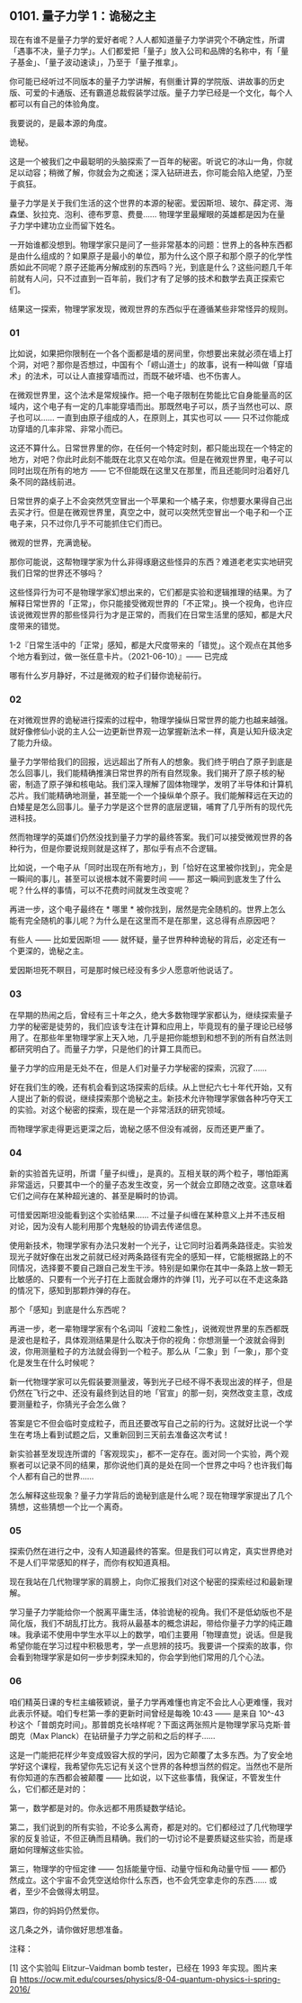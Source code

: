 ## 0101. 量子力学 1：诡秘之主

现在有谁不是量子力学的爱好者呢？人人都知道量子力学讲究个不确定性，所谓「遇事不决，量子力学」。人们都爱把「量子」放入公司和品牌的名称中，有「量子基金」、「量子波动速读」，乃至于「量子推拿」。

你可能已经听过不同版本的量子力学讲解，有侧重计算的学院版、讲故事的历史版、可爱的卡通版、还有霸道总裁假装学过版。量子力学已经是一个文化，每个人都可以有自己的体验角度。

我要说的，是最本源的角度。

诡秘。

这是一个被我们之中最聪明的头脑探索了一百年的秘密。听说它的冰山一角，你就足以动容；稍微了解，你就会为之痴迷；深入钻研进去，你可能会陷入绝望，乃至于疯狂。

量子力学是关于我们生活的这个世界的本源的秘密。爱因斯坦、玻尔、薛定谔、海森堡、狄拉克、泡利、德布罗意、费曼…… 物理学里最耀眼的英雄都是因为在量子力学中建功立业而留下姓名。

一开始谁都没想到。物理学家只是问了一些非常基本的问题：世界上的各种东西都是由什么组成的？如果原子是最小的单位，那为什么这个原子和那个原子的化学性质如此不同呢？原子还能再分解成别的东西吗？光，到底是什么？这些问题几千年前就有人问，只不过直到一百年前，我们才有了足够的技术和数学去真正探索它们。

结果这一探索，物理学家发现，微观世界的东西似乎在遵循某些非常怪异的规则。

### 01

比如说，如果把你限制在一个各个面都是墙的房间里，你想要出来就必须在墙上打个洞，对吧？那你是否想过，中国有个「崂山道士」的故事，说有一种叫做「穿墙术」的法术，可以让人直接穿墙而过，而既不破坏墙、也不伤害人。

在微观世界里，这个法术是常规操作。把一个电子限制在势能比它自身能量高的区域内，这个电子有一定的几率能穿墙而出。那既然电子可以，质子当然也可以、原子也可以…… 一直到由原子组成的人，在原则上，其实也可以 —— 只不过你能成功穿墙的几率非常、非常小而已。

这还不算什么。日常世界里的你，在任何一个特定时刻，都只能出现在一个特定的地方，对吧？你此时此刻不能既在北京又在哈尔滨。但是在微观世界里，电子可以同时出现在所有的地方 —— 它不但能既在这里又在那里，而且还能同时沿着好几条不同的路线前进。

日常世界的桌子上不会突然凭空冒出一个苹果和一个橘子来，你想要水果得自己出去买才行。但是在微观世界里，真空之中，就可以突然凭空冒出一个电子和一个正电子来，只不过你几乎不可能抓住它们而已。

微观的世界，充满诡秘。

那你可能说，这帮物理学家为什么非得琢磨这些怪异的东西？难道老老实实地研究我们日常的世界还不够吗？

这些怪异行为可不是物理学家幻想出来的，它们都是实验和逻辑推理的结果。为了解释日常世界的「正常」，你只能接受微观世界的「不正常」。换一个视角，也许应该说微观世界的那些怪异行为才是正常的，而我们在日常生活里的感知，都是大尺度带来的错觉。

1-2『日常生活中的「正常」感知，都是大尺度带来的「错觉」。这个观点在其他多个地方看到过，做一张任意卡片。（2021-06-10）』—— 已完成

哪有什么岁月静好，不过是微观的粒子们替你诡秘前行。

### 02

在对微观世界的诡秘进行探索的过程中，物理学操纵日常世界的能力也越来越强。就好像修仙小说的主人公一边更新世界观一边掌握新法术一样，真是认知升级决定了能力升级。

量子力学带给我们的回报，远远超出了所有人的想象。我们终于明白了原子到底是怎么回事儿，我们能精确推演日常世界的所有自然现象。我们揭开了原子核的秘密，制造了原子弹和核电站。我们深入理解了固体物理学，发明了半导体和计算机芯片。我们能精确地测量，甚至能一个一个操纵单个原子。我们能解释远在天边的白矮星是怎么回事儿。量子力学是这个世界的底层逻辑，哺育了几乎所有的现代先进科技。

然而物理学的英雄们仍然没找到量子力学的最终答案。我们可以接受微观世界的各种行为，但是你要说规则就是这样了，那似乎有点不合逻辑。

比如说，一个电子从「同时出现在所有地方」，到「恰好在这里被你找到」，完全是一瞬间的事儿，甚至可以说根本就不需要时间 —— 那这一瞬间到底发生了什么呢？什么样的事情，可以不花费时间就发生改变呢？

再进一步，这个电子最终在 * 哪里 * 被你找到，居然是完全随机的。世界上怎么能有完全随机的事儿呢？为什么是在这里而不是在那里，这总得有点原因吧？

有些人 —— 比如爱因斯坦 —— 就怀疑，量子世界种种诡秘的背后，必定还有一个更深的，诡秘之主。

爱因斯坦死不瞑目，可是那时候已经没有多少人愿意听他说话了。

### 03

在早期的热闹之后，曾经有三十年之久，绝大多数物理学家都认为，继续探索量子力学的秘密是徒劳的，我们应该专注在计算和应用上，毕竟现有的量子理论已经够用了。在那些年里物理学家上天入地，几乎是把你能想到和想不到的所有自然法则都研究明白了。而量子力学，只是他们的计算工具而已。

量子力学的应用是无处不在，但是人们对量子力学秘密的探索，沉寂了……

好在我们生的晚，还有机会看到这场探索的后续。从上世纪六七十年代开始，又有人提出了新的假说，继续探索那个诡秘之主。新技术允许物理学家做各种巧夺天工的实验。对这个秘密的探索，现在是一个非常活跃的研究领域。

而物理学家走得更远更深之后，诡秘之感不但没有减弱，反而还更严重了。

### 04

新的实验首先证明，所谓「量子纠缠」，是真的。互相关联的两个粒子，哪怕距离非常遥远，只要其中一个的量子态发生改变，另一个就会立即随之改变。这意味着它们之间存在某种超光速的、甚至是瞬时的协调。

可惜爱因斯坦没能看到这个实验结果…… 不过量子纠缠在某种意义上并不违反相对论，因为没有人能利用那个鬼魅般的协调去传递信息。

使用新技术，物理学家有办法只发射一个光子，让它同时沿着两条路径走。实验发现光子就好像在出发之前就已经对两条路径有完全的感知一样，它能根据路上的不同情况，选择要不要自己跟自己发生干涉。特别是如果你在其中一条路上放一颗无比敏感的、只要有一个光子打在上面就会爆炸的炸弹 [1]，光子可以在不走这条路的情况下，感知到那颗炸弹的存在。

那个「感知」到底是什么东西呢？

再进一步，老一辈物理学家有个名词叫「波粒二象性」，说微观世界里的东西都既是波也是粒子，具体观测结果是什么取决于你的视角：你想测量一个波就会得到波，你用测量粒子的方法就会得到一个粒子。那么从「二象」到「一象」，那个变化是发生在什么时候呢？

新一代物理学家可以先假装要测量波，等到光子已经不得不表现出波的样子，但是仍然在飞行之中、还没有最终到达目的地「官宣」的那一刻，突然改变主意，改成要测量粒子，你猜光子会怎么做？

答案是它不但会临时变成粒子，而且还要改写自己之前的行为。这就好比说一个学生在考场上看到试题之后，又重新回到三天前去准备这次考试！

新实验甚至发现连所谓的「客观现实」，都不一定存在。面对同一个实验，两个观察者可以记录不同的结果，那你说他们真的是处在同一个世界之中吗？也许我们每个人都有自己的世界……

怎么解释这些现象？量子力学背后的诡秘到底是什么呢？现在物理学家提出了几个猜想，这些猜想一个比一个离奇。

### 05

探索仍然在进行之中，没有人知道最终的答案。但是我们可以肯定，真实世界绝对不是人们平常感知的样子，而你有权知道真相。

现在我站在几代物理学家的肩膀上，向你汇报我们对这个秘密的探索经过和最新理解。

学习量子力学能给你一个脱离平庸生活，体验诡秘的视角。我们不是低幼版也不是简化版，我们不胡乱打比方。我将从最基本的概念讲起，带给你量子力学的纯正趣味。我承诺不使用中学生水平以上的数学，咱们主要用「物理直觉」说话。但是我希望你能在学习过程中积极思考，学一点思辨的技巧。我要讲一个探索的故事，你会看到物理学家是如何一步步刺探未知的，你会学到他们常用的几个心法。

### 06

咱们精英日课的专栏主编筱颖说，量子力学再难懂也肯定不会比人心更难懂，我对此表示怀疑。咱们专栏第一季的更新时间曾经是每晚 10:43 —— 是来自 10^-43 秒这个「普朗克时间」。那普朗克长啥样呢？下面这两张照片是物理学家马克斯·普朗克（Max Planck）在钻研量子力学之前和之后的样子……

这是一门能把花样少年变成毁容大叔的学问，因为它颠覆了太多东西。为了安全地学好这个课程，我希望你先忘记有关这个世界的各种想当然的假定。当然也不是所有你知道的东西都会被颠覆 —— 比如说，以下这些事情，我保证，不管发生什么，它们都还是对的：

第一，数学都是对的。你永远都不用质疑数学结论。

第二，我们说到的所有实验，不论多么离奇，都是对的。它们都经过了几代物理学家的反复验证，不但正确而且精确。我们的一切讨论不是要质疑这些实验，而是琢磨如何理解这些实验。

第三，物理学的守恒定律 —— 包括能量守恒、动量守恒和角动量守恒 —— 都仍然成立。这个宇宙不会凭空送给你什么东西，也不会凭空拿走你的东西…… 或者，至少不会做得太明显。

第四，你的妈妈仍然爱你。

这几条之外，请你做好思想准备。

注释：

[1] 这个实验叫 Elitzur–Vaidman bomb tester，已经在 1993 年实现。图片来自 https://ocw.mit.edu/courses/physics/8-04-quantum-physics-i-spring-2016/